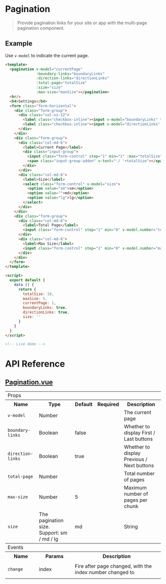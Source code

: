 # Pagination

> Provide pagination links for your site or app with the multi-page pagination component.

## Example

Use `v-model` to indicate the current page.

```html
<template>
  <pagination v-model="currentPage"
              :boundary-links="boundaryLinks"
              :direction-links="directionLinks"
              :total-page="totalSize"
              :size="size"
              :max-size="maxSize"></pagination>
  <hr/>
  <h4>Settings</h4>
  <form class="form-horizontal">
    <div class="form-group">
      <div class="col-xs-12">
        <label class="checkbox-inline"><input v-model="boundaryLinks" type="checkbox"> Boundary Links</label>
        <label class="checkbox-inline"><input v-model="directionLinks" type="checkbox"> Direction Links</label>
      </div>
    </div>
    <div class="form-group">
      <div class="col-md-6">
        <label>Current Page</label>
        <div class="input-group">
          <input class="form-control" step="1" min="1" :max="totalSize" v-model.number="currentPage" type="number">
          <span class="input-group-addon" v-text="'/ '+totalSize"></span>
        </div>
      </div>
      <div class="col-md-6">
        <label>Size</label>
        <select class="form-control" v-model="size">
          <option value="sm">sm</option>
          <option value="">md</option>
          <option value="lg">lg</option>
        </select>
      </div>
    </div>
    <div class="form-group">
      <div class="col-md-6">
        <label>Total Page</label>
        <input class="form-control" step="1" min="0" v-model.number="totalSize" type="number">
      </div>
      <div class="col-md-6">
        <label>Max Size</label>
        <input class="form-control" step="1" min="0" v-model.number="maxSize" type="number">
      </div>
    </div>
  </form>
</template>

<script>
  export default {
    data () {
      return {
        totalSize: 18,
        maxSize: 5,
        currentPage: 1,
        boundaryLinks: true,
        directionLinks: true,
        size: ''
      }
    }
  }
</script> 

<!-- Live demo -->
```

# API Reference

## [Pagination.vue](https://github.com/wxsms/uiv/tree/master/src/components/pagination/Pagination.vue)

<div class="table-responsive">
  <table class="table table-bordered">
    <tbody>
    <tr>
      <td colspan="5"><span class="label label-default">Props</span></td>
    </tr>
    <tr>
      <th>Name</th>
      <th>Type</th>
      <th>Default</th>
      <th width="50px">Required</th>
      <th>Description</th>
    </tr>
    <tr>
      <td nowrap="nowrap"><code>v-model</code></td>
      <td>Number</td>
      <td></td>
      <td><i class="glyphicon glyphicon-ok"></i></td>
      <td>The current page</td>
    </tr>
    <tr>
      <td nowrap="nowrap"><code>boundary-links</code></td>
      <td>Boolean</td>
      <td>false</td>
      <td></td>
      <td>Whether to display First / Last buttons</td>
    </tr>
    <tr>
      <td nowrap="nowrap"><code>direction-links</code></td>
      <td>Boolean</td>
      <td>true</td>
      <td></td>
      <td>Whether to display Previous / Next buttons</td>
    </tr>
    <tr>
      <td nowrap="nowrap"><code>total-page</code></td>
      <td>Number</td>
      <td></td>
      <td><i class="glyphicon glyphicon-ok"></i></td>
      <td>Total number of pages</td>
    </tr>
    <tr>
      <td nowrap="nowrap"><code>max-size</code></td>
      <td>Number</td>
      <td>5</td>
      <td></td>
      <td>Maximum number of pages per chunk</td>
    </tr>
    <tr>
      <td nowrap="nowrap"><code>size</code></td>
      <td>The pagination size. Support: sm / md / lg</td>
      <td>md</td>
      <td></td>
      <td>String</td>
    </tr>
    </tbody>
    <tbody>
    <tr>
      <td colspan="5"><span class="label label-default">Events</span></td>
    </tr>
    <tr>
      <th>Name</th>
      <th>Params</th>
      <th colspan="3">Description</th>
    </tr>
    <tr>
      <td nowrap="nowrap"><code>change</code></td>
      <td><p>index</p></td>
      <td colspan="3">Fire after page changed, with the index number changed to</td>
    </tr>
    </tbody>
  </table>
</div>


<!-- Live demo script
<script>
  export default {
    data () {
      return {
        totalSize: 18,
        maxSize: 5,
        currentPage: 1,
        boundaryLinks: true,
        directionLinks: true,
        size: ''
      }
    }
  }
</script> 
-->
